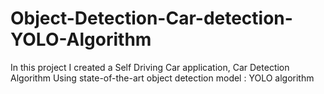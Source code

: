 # Object-Detection-Car-detection-YOLO-Algorithm
In this project I created a Self Driving Car application, Car Detection Algorithm Using state-of-the-art object detection model : YOLO algorithm
